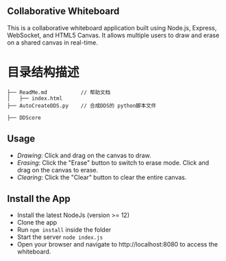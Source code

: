 ## Collaborative Whiteboard
This is a collaborative whiteboard application built using Node.js, Express, WebSocket, and HTML5 Canvas. It allows multiple users to draw and erase on a shared canvas in real-time.
# 目录结构描述
    ├── ReadMe.md           // 帮助文档
    │   ├── index.html
    ├── AutoCreateDDS.py    // 合成DDS的 python脚本文件
    
    ├── DDScore             

## Usage
- *Drawing*: Click and drag on the canvas to draw.
- *Erasing*: Click the "Erase" button to switch to erase mode. Click and drag on the canvas to erase.
- *Clearing*: Click the "Clear" button to clear the entire canvas.

## Install the App

- Install the latest NodeJs (version >= 12)
- Clone the app
- Run `npm install` inside the folder
- Start the server `node index.js` 
- Open your browser and navigate to http://localhost:8080 to access the whiteboard.
